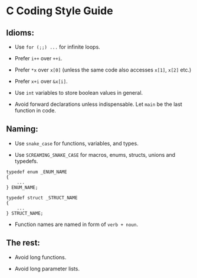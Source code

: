 # C Coding Style Guide

## Idioms:

* Use `for (;;) ...` for infinite loops.

* Prefer `i++` over `++i`.

* Prefer `*x` over `x[0]`
  (unless the same code also accesses `x[1]`, `x[2]` etc.)

* Prefer `x+i` over `&x[i]`.

* Use `int` variables to store boolean values in general.

* Avoid forward declarations unless indispensable.
  Let `main` be the last function in code.

## Naming:

* Use `snake_case` for functions, variables, and types.

* Use `SCREAMING_SNAKE_CASE` for macros, enums, structs, unions and typedefs.

```
typedef enum _ENUM_NAME
{
    ...
} ENUM_NAME;
```

```
typedef struct _STRUCT_NAME
{
    ...
} STRUCT_NAME;
```

* Function names are named in form of `verb + noun`.

## The rest:

* Avoid long functions.

* Avoid long parameter lists.

